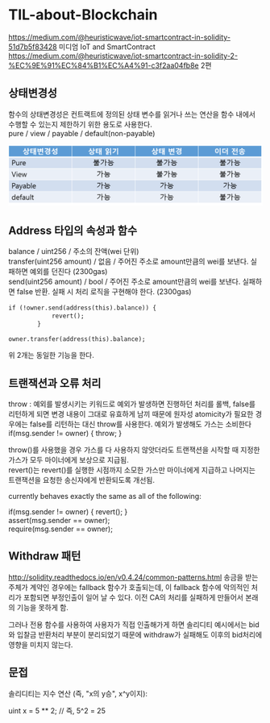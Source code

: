 # TIL-about-Blockchain

https://medium.com/@heuristicwave/iot-smartcontract-in-solidity-51d7b5f83428 미디엄 IoT and SmartContract</br>
https://medium.com/@heuristicwave/iot-smartcontract-in-solidity-2-%EC%9E%91%EC%84%B1%EC%A4%91-c3f2aa04fb8e 2편

## 상태변경성

함수의 상태변경성은 컨트랙트에 정의된 상태 변수를 읽거나 쓰는 연산을 함수 내에서 수행할 수 있는지 제한하기 위한 용도로 사용한다.</br>
pure / view / payable / default(non-payable)</br>

<img src = "https://github.com/heuristicwave/TIL-about-Blockchain/blob/master/img/%EC%83%81%ED%83%9C%EB%B3%80%EA%B2%BD%EC%84%B1.png">




## Address 타입의 속성과 함수

balance / uint256 / 주소의 잔액(wei 단위)</br>
transfer(uint256 amount) / 없음 / 주어진 주소로 amount만큼의 wei를 보낸다. 실패하면 예외를 던진다 (2300gas)</br>
send(uint256 amount) / bool / 주어진 주소로 amount만큼의 wei를 보낸다. 실패하면 false 반환. 실패 시 처리 로직을 구현해야 한다. (2300gas)</br>
~~~
if (!owner.send(address(this).balance)) {
    	    revert();
    	}
~~~
~~~
owner.transfer(address(this).balance);
~~~ 
위 2개는 동일한 기능을 한다.

## 트랜잭션과 오류 처리

throw : 예외를 발생시키는 키워드로 예외가 발생하면 진행하던 처리를 롤백, false를 리턴하게 되면 변경 내용이 그대로 유효하게 남끼 때문에 원자성 atomicity가 필요한 경우에는 false를 리턴하는 대신 throw를 사용한다. 예외가 발생해도 가스는 소비한다 </br>
if(msg.sender != owner) { throw; }</br>

throw()를 사용했을 경우 가스를 다 사용하지 않앗더라도 트랜잭션을 시작할 때 지정한 가스가 모두 마이너에게 보상으로 지급됨.</br>
revert()는 revert()를 실행한 시점까지 소모한 가스만 마이너에게 지급하고 나머지는 트랜잭션을 요청한 송신자에게 반환되도록 개선됨.</br>

currently behaves exactly the same as all of the following:</br>

if(msg.sender != owner) { revert(); }</br>
assert(msg.sender == owner);</br>
require(msg.sender == owner);</br>

## Withdraw 패턴

http://solidity.readthedocs.io/en/v0.4.24/common-patterns.html
송금을 받는 주체가 계약인 경우에는 fallback 함수가 호출되는데, 이 fallback 함수에 악의적인 처리가 포함되면 부정인출이 일어 날 수 있다.
이전 CA의 처리를 실패하게 만들어서 본래의 기능을 못하게 함.

그러나 전용 함수를 사용하여 사용자가 직접 인출해가게 하면
솔리디티 예시에서는
bid와 입찰금 반환처리 부분이 분리되었기 때문에 withdraw가 실패해도 이후의 bid처리에 영향을 미치지 않는다.

## 문접

솔리디티는 지수 연산  (즉, "x의 y승", x^y이지): </br>

uint x = 5 ** 2; // 즉, 5^2 = 25
